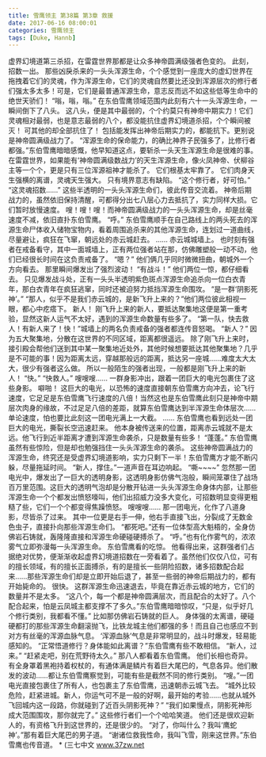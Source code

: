```yaml
---
title: 雪鹰领主 第38篇 第3章 救援
date: 2017-06-16 08:00:01
categories: 雪鹰领主
tags: [Duke, Hannb]
---
```


虚界幻境道第三杀招，在雷霆世界那都是让众多神帝圆满级强者色变的。
此刻，招数一出。
那些凶戾杀来的一头头浑源生命，个个感觉到一座庞大的虚幻世界在拖拽着它们的灵魂，作为浑源生命，它们的灵魂自然要比还没到浑源层次的修行者们强太多太多！可是，它们是最普通浑源生命，意志反而远不如这些低等生命中的绝世天骄们！
“嗡，嗡，嗡。”
在东伯雪鹰领域范围内此刻有六十一头浑源生命，一瞬间倒下了八头。
这八头，便是其中最弱的，个个约莫只有神帝中期实力！它们灵魂相对最弱，也是意志最弱的八个，都没能抗住虚界幻境道杀招，个个瞬间被灭！
可其他的却全部抗住了！
包括能发挥出神帝后期实力的，都能抗下。更别说是神帝圆满级战力了。
“浑源生命的保命能力，的确比神界子民强多了，比修行者都强。”东伯雪鹰暗暗感慨，他早知道这点，要斩杀一头天生浑源生命是很难的事。在雷霆世界，如果能有‘神帝圆满级数战力’的天生浑源生命，像火凤神帝、伏柳谷主等一个个，更是只有三位浑源祖神才能杀了。
它们根基太牢靠了。
它们肉身天生强横的离谱，灵魂天生强大。
只有境界意志有缺陷。
“这个修行者，好可怕。”
“这灵魂招数……”
这些半透明的一头头浑源生命们，彼此传音交流着。
神帝后期战力的，虽然依旧保持清醒，可都得分出七八层心力去抵抗了，实力同样大损。它们暂时放慢速度。
嗖！嗖！嗖！而神帝圆满级战力的一头头浑源生命，却是丝毫速度不减，依旧直扑东伯雪鹰。
“呼。”
东伯雪鹰顺手在自己路线上的两头死去的浑源生命尸体收入储物宝物内，看着周围追杀来的其他浑源生命，连划过一道曲线，尽量避让，疯狂在飞窜，朝远处的赤云城赶去。
……
赤云城城墙上。
也时刻有强者在戒备看守，其中一面城墙上，正有两位强者站在那，仿佛雕塑般一动不动，他们已经很长时间在这负责戒备了。
“嗯？”
他们俩几乎同时微微扭曲，朝城外一个方向看去。
那里瞬间爆发出了强烈波动！
“有战斗！”
他们两位一惊，都仔细看去。
只见爆发战斗处，正有一头头半透明紫色斑点浑源生命追杀向一位白衣青年，那白衣青年在疯狂逃窜，同时还被迫努力抵挡浑源生命围攻。
“是一群‘阴影死神’。”
“那人，似乎不是我们赤云城的，是新飞升上来的？”他们两位彼此相视一眼，都心中疙瘩下。
新人！
刚飞升上来的新人，要抵达聚集地这便是第一重考验，显然这新人运气不太好，遇到的浑源生命数量有些多了。
“第一队，快去救人！有新人来了！快！”城墙上的两名负责戒备的强者都连传音怒喝。
“新人？”
因为五大聚集地，分散在这世界的不同区域，距离都很遥远。
除了刚飞升上来时，接引殿会帮他们送到其中某一聚集地近处外，其他时候想要抵达其他聚集地？几乎是不可能的事！因为距离太远，穿越那般远的距离，抵达另一座城……难度太大太大，很少有强者这么做。
所以一般陌生的强者出现，一般都是刚飞升上来的新人！
“快。”
“快救人。”
嗖嗖嗖……
一群身影冲出，跟着一团巨大的电光包裹住了这些身影。
噼啪！
这巨大的电光，以恐怖的速度直接朝东伯雪鹰方向冲去，论飞行速度，它足足是东伯雪鹰飞行速度的八倍！当然这也是东伯雪鹰此刻只是神帝中期层次肉身的缘故，不过足足八倍的差距，就算东伯雪鹰达到半浑源生命体层次……单论速度，怕也要比此刻这一团电光满上一大截。
……
东伯雪鹰也看到远处一团巨大的电光，撕裂长空迅速赶来。
他本身被传送来的位置，距离赤云城就不是太远。他飞行到近半距离才遭到浑源生命袭杀，只是数量有些多！
“蓬蓬。”
东伯雪鹰虽然有些惊险，但是却也勉强挡住一头头浑源生命的袭杀。
这些神帝圆满战力的浑源生命，终究还是受虚界幻境道影响，实力只剩下一半！东伯雪鹰方才能不断闪躲，尽量拖延时间。
“新人，撑住。”一道声音在耳边响起。
“嘶~~~~”
忽然那一团电光中，爆发出了一巨大的透明身影，这透明身影仿佛气泡般，瞬间笼罩住了战场百万里范围。这巨大的透明气泡却是分散开钻进一头头浑源生命身体内部，让那些浑源生命一个个都发出愤怒嚎叫，他们出招威力没多大变化，可招数明显变得更粗糙了些，它们一个个都变得焦躁愤怒。
嗖嗖嗖……
那一团电光，化作了八道身影，尽皆杀了过来。
其中一位更是右手一伸，他右手直接飞出，分裂成了无数金色虫子，直接扑向那些浑源生命们。
“都死吧。”还有一位体型高大魁梧的，全身仿佛岩石铸就，轰隆隆直接和浑源生命硬碰硬搏杀了。
“呼。”也有化作雾气的，浓浓雾气立即弥漫每一头浑源生命。
东伯雪鹰看的吃惊。
他看得出来，这群强者们占据绝对优势，便渐渐收起虚界幻境道招数在一旁看着了。虽然他们仅仅八位，可有的擅长领域，有的擅长正面搏杀，有的是擅长一些阴险招数，诸多招数配合起来……那些浑源生命们却是立即开始后退了，甚至一些弱的神帝后期战力的，都有开始毙命的。
很快。
这群浑源生命迅速退去，毕竟在靠近赤云城的地方，它们的数量并不是太多。
“这八个，每一个都是神帝圆满层次，而且配合的太好了。八个配合起来，怕是云凤城主都支撑不了多久。”东伯雪鹰暗暗惊叹，“只是，似乎好几个修行类别，我都看不懂。”
比如那仿佛岩石铸就的巨人。
身体强的太离谱，硬碰硬都打的那些浑源生命翻滚抛飞，比铁龙城主他们都强的多！而且自己也感应不到对方有丝毫的浑源血脉气息。
‘浑源血脉’气息是非常明显的，战斗时爆发，轻易能感知的。
“正常悟道修行？身体能如此离谱？”东伯雪鹰有些不敢相信。
“新人，过来。”
“赶紧走吧，别在荒野待太久。”
那八人都看着东伯雪鹰。
他们长相也奇异。
有全身罩着黑袍持着权杖的，有通体满是鳞片有着巨大尾巴的，气息各异。他们散发的波动……都让东伯雪鹰察觉到，可能有些是截然不同的修行类别。
“嗖。”一团电光直接包裹住了所有人，也包裹主了东伯雪鹰，迅速朝赤云城飞去。
“城外比较危险，赶紧进城。新人，你运气可不是一般的好啊，最开始的考验……也就从城外飞回城内这一段路，你就碰到了近百头阴影死神？”
“我们如果慢点，阴影死神形成大范围围攻，那你就完了。”
这些修行者们一个个哈哈笑道。
他们还是很欢迎新人的，有资格飞升到这世界的，还是很少的。
“对了，你叫什么？我叫‘鹰蛇神’。”那有着巨大尾巴的男子道。
“谢诸位救我性命，我叫飞雪，刚来这世界。”东伯雪鹰也传音道。
*
(三七中文 www.37zw.net